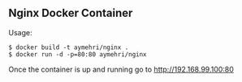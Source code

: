 ## Nginx Docker Container

Usage:
```
$ docker build -t aymehri/nginx .
$ docker run -d -p=80:80 aymehri/nginx
```

Once the container is up and running go to http://192.168.99.100:80